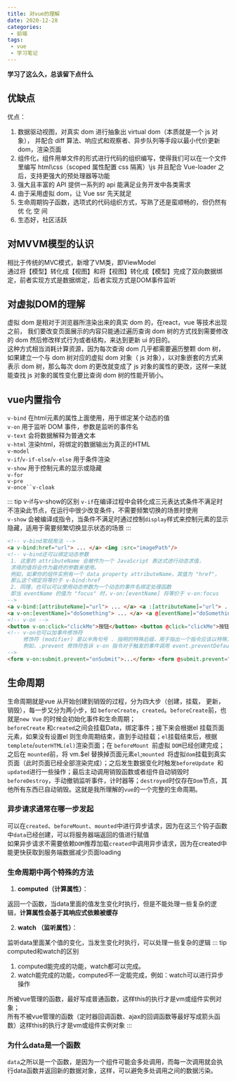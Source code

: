 ```yaml
---
title: 对vue的理解
date: 2020-12-28
categories:
 - 前端
tags:
 - vue 
 - 学习笔记
---
```


**学习了这么久，总该留下点什么**

<!-- more -->

## 优缺点
优点：

1. 数据驱动视图，对真实 dom 进行抽象出 virtual dom（本质就是一个 js 对象）， 并配合 diff 算法、响应式和观察者、异步队列等手段以最小代价更新 dom，渲染页面 
2. 组件化，组件用单文件的形式进行代码的组织编写，使得我们可以在一个文件里编写 html\css（scoped 属性配置 css 隔离）\js 并且配合 Vue-loader 之后，支持更强大的预处理器等功能 
3. 强大且丰富的 API 提供一系列的 api 能满足业务开发中各类需求
4. 由于采用虚拟 dom，让 Vue ssr 先天就足
5. 生命周期钩子函数，选项式的代码组织方式，写熟了还是蛮顺畅的，但仍然有 优 化 空 间
6. 生态好，社区活跃

## 对MVVM模型的认识

相比于传统的MVC模式，新增了VM类，即ViewModel<br />通过将【模型】转化成【视图】和将【视图】转化成【模型】完成了双向数据绑定，前者实现方式是数据绑定，后者实现方式是DOM事件监听

## 对虚拟DOM的理解
虚拟 dom 是相对于浏览器所渲染出来的真实 dom 的，在react，vue 等技术出现之前， 我们要改变页面展示的内容只能通过遍历查询 dom 树的方式找到需要修改的 dom 然后修改样式行为或者结构，来达到更新 ui 的目的。<br />这种方式相当消耗计算资源，因为每次查询 dom 几乎都需要遍历整颗 dom 树，如果建立一个与 dom 树对应的虚拟 dom 对象（ js 对象），以对象嵌套的方式来表示 dom 树，那么每次 dom 的更改就变成了 js 对象的属性的更改，这样一来就能查找 js 对象的属性变化要比查询 dom 树的性能开销小。

## vue内置指令
`v-bind` 在html元素的属性上面使用，用于绑定某个动态的值<br />`v-on` 用于监听 DOM 事件，参数是监听的事件名<br />`v-text` 会将数据解释为普通文本<br />`v-html` 渲染html，将绑定的数据输出为真正的HTML<br />`v-model`<br />`v-if`/`v-if-else`/`v-else` 用于条件渲染<br />`v-show` 用于控制元素的显示或隐藏<br />`v-for`<br />`v-pre`<br />`v-once``v-cloak`

::: tip v-if与v-show的区别
`v-if`在编译过程中会转化成三元表达式条件不满足时不渲染此节点，在运行中很少改变条件，不需要频繁切换的场景时使用<br />`v-show` 会被编译成指令，当条件不满足时通过控制`display`样式来控制元素的显示隐藏，适用于需要频繁切换显示状态的场景
:::

```html
<!-- v-bind常规用法 -->
<a v-bind:href="url"> ... </a> <img :src="imagePath"/>
<!-- v-bind还可以绑定动态参数
 1. 这里的 attributeName 会被作为一个 JavaScript 表达式进行动态求值，
 求得的值将会作为最终的参数来使用。
 例如，如果你的组件实例有一个 data property attributeName，其值为 "href"，
 那么这个绑定将等价于 v-bind:href
 2. 同理，也可以可以使用动态参数为一个动态的事件名绑定处理函数
 即当 eventName 的值为 "focus" 时，v-on:[eventName] 将等价于 v-on:focus
-->
<a v-bind:[attributeName]="url"> ... </a> <a :[attributeName]="url"> ... </a> 
<a v-on:[eventName]="doSomething"> ... </a> <a @[eventName]="doSomething"> ... </a>
<!-- v-on -->
<button v-on:click="clickMe">按钮</button> <button @click="clickMe">按钮</button>
<!-- v-on也可以加事件修饰符
     修饰符 (modifier) 是以半角句号 . 指明的特殊后缀，用于指出一个指令应该以特殊方式绑定。
     例如，.prevent 修饰符告诉 v-on 指令对于触发的事件调用 event.preventDefault()
-->
<form v-on:submit.prevent="onSubmit">...</form> <form @submit.prevent="onSubmit">...</form>
```

## 生命周期

生命周期就是vue 从开始创建到销毁的过程，分为四大步（创建，挂载， 更新，销毁），每一步又分为两小步，如 `beforeCreate`，`created`。`beforeCreate`前，也就是`new Vue` 的时候会初始化事件和生命周期；<br />`beforeCreate` 和`created`之间会挂载Data，绑定事件；接下来会根据el 挂载页面元素，如果没有设置el 则生命周期结束，直到手动挂载；`el`挂载结束后，根据`templete`/`outerHTML(el)`渲染页面；在 `beforeMount `前虚拟 `DOM`已经创建完成；之后在 `mounted`前，将 vm.$el 替换掉页面元素`el`;`mounted `将虚拟`dom`挂载到真实页面（此时页面已经全部渲染完成）；之后发生数据变化时触发`beforeUpdate `和`updated`进行一些操作；最后主动调用销毁函数或者组件自动销毁时 `beforeDestroy`，手动撤销监听事件，计时器等；`destroyed`时仅存在`Dom`节点，其他所有东西已自动销毁。这就是我所理解的`vue`的一个完整的生命周期。

### 异步请求通常在哪一步发起
可以在`created`、`beforeMount`、`mounted`中进行异步请求，因为在这三个钩子函数中`data`已经创建，可以将服务器端返回的值进行赋值<br />如果异步请求不需要依赖`DOM`推荐加载`created`中调用异步请求，因为在created中能更快获取到服务端数据减少页面loading

### 生命周期中两个特殊的方法

1. **computed（计算属性）**：

返回一个函数，当data里面的值发生变化时执行，但是不能处理一些复杂的逻辑，**计算属性会基于其响应式依赖被缓存**

2. **watch （监听属性）**：

监听data里面某个值的变化，当发生变化时执行，可以处理一些复杂的逻辑
::: tip computed和watch的区别

1. computed能完成的功能，watch都可以完成。
1. watch能完成的功能，computed不一定能完成，例如：watch可以进行异步操作

所被vue管理的函数，最好写成普通函数，这样this的执行才是vm或组件实例对象；<br />所有不被vue管理的函数（定时器回调函数、ajax的回调函数等最好写成箭头函数）这样this的执行才是vm或组件实例对象
:::
<a name="ze2ec"></a>

### 为什么data是一个函数
`data`之所以是一个函数，是因为一个组件可能会多处调用，而每一次调用就会执行data函数并返回新的数据对象，这样，可以避免多处调用之间的数据污染。
<a name="srEIF"></a>

